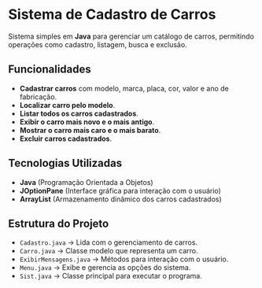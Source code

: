 # Sistema de Cadastro de Carros

Sistema simples em **Java** para gerenciar um catálogo de carros, permitindo operações como cadastro, listagem, busca e exclusão.

## Funcionalidades
- **Cadastrar carros** com modelo, marca, placa, cor, valor e ano de fabricação.
- **Localizar carro pelo modelo**.
- **Listar todos os carros cadastrados**.
- **Exibir o carro mais novo e o mais antigo**.
- **Mostrar o carro mais caro e o mais barato**.
- **Excluir carros cadastrados**.

## Tecnologias Utilizadas
- **Java** (Programação Orientada a Objetos)
- **JOptionPane** (Interface gráfica para interação com o usuário)
- **ArrayList** (Armazenamento dinâmico dos carros cadastrados)

## Estrutura do Projeto
- `Cadastro.java` → Lida com o gerenciamento de carros.
- `Carro.java` → Classe modelo que representa um carro.
- `ExibirMensagens.java` → Métodos para interação com o usuário.
- `Menu.java` → Exibe e gerencia as opções do sistema.
- `Sist.java` → Classe principal para executar o programa.
